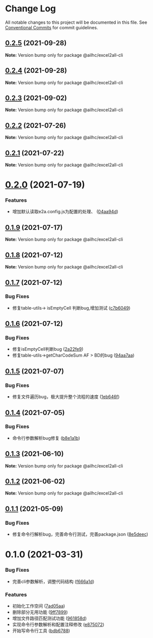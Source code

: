 # Change Log

All notable changes to this project will be documented in this file.
See [Conventional Commits](https://conventionalcommits.org) for commit guidelines.

## [0.2.5](https://github.com/AILHC/EasyGameFrameworkOpen/compare/@ailhc/excel2all-cli@0.2.4...@ailhc/excel2all-cli@0.2.5) (2021-09-28)

**Note:** Version bump only for package @ailhc/excel2all-cli





## [0.2.4](https://github.com/AILHC/EasyGameFrameworkOpen/compare/@ailhc/excel2all-cli@0.2.3...@ailhc/excel2all-cli@0.2.4) (2021-09-28)

**Note:** Version bump only for package @ailhc/excel2all-cli





## [0.2.3](https://github.com/AILHC/EasyGameFrameworkOpen/compare/@ailhc/excel2all-cli@0.2.2...@ailhc/excel2all-cli@0.2.3) (2021-09-02)

**Note:** Version bump only for package @ailhc/excel2all-cli





## [0.2.2](https://github.com/AILHC/EasyGameFrameworkOpen/compare/@ailhc/excel2all-cli@0.2.1...@ailhc/excel2all-cli@0.2.2) (2021-07-26)

**Note:** Version bump only for package @ailhc/excel2all-cli





## [0.2.1](https://github.com/AILHC/EasyGameFrameworkOpen/compare/@ailhc/excel2all-cli@0.2.0...@ailhc/excel2all-cli@0.2.1) (2021-07-22)

**Note:** Version bump only for package @ailhc/excel2all-cli





# [0.2.0](https://github.com/AILHC/EasyGameFrameworkOpen/compare/@ailhc/excel2all-cli@0.1.9...@ailhc/excel2all-cli@0.2.0) (2021-07-19)


### Features

* 增加默认读取e2a.config.js为配置的处理、 ([04aa94d](https://github.com/AILHC/EasyGameFrameworkOpen/commit/04aa94de21f38d4bc699e8d88d4db1656af69405))





## [0.1.9](https://github.com/AILHC/EasyGameFrameworkOpen/compare/@ailhc/excel2all-cli@0.1.8...@ailhc/excel2all-cli@0.1.9) (2021-07-17)

**Note:** Version bump only for package @ailhc/excel2all-cli





## [0.1.8](https://github.com/AILHC/EasyGameFrameworkOpen/compare/@ailhc/excel2all-cli@0.1.7...@ailhc/excel2all-cli@0.1.8) (2021-07-12)

**Note:** Version bump only for package @ailhc/excel2all-cli





## [0.1.7](https://github.com/AILHC/EasyGameFrameworkOpen/compare/@ailhc/excel2all-cli@0.1.6...@ailhc/excel2all-cli@0.1.7) (2021-07-12)


### Bug Fixes

* 修复table-utils-> isEmptyCell 判断bug,增加测试 ([c7b6049](https://github.com/AILHC/EasyGameFrameworkOpen/commit/c7b6049f80168ee95d1d4a618030e3ef183a4fd5))





## [0.1.6](https://github.com/AILHC/EasyGameFrameworkOpen/compare/@ailhc/excel2all-cli@0.1.5...@ailhc/excel2all-cli@0.1.6) (2021-07-12)


### Bug Fixes

* 修复isEmptyCell判断bug ([2a22fe9](https://github.com/AILHC/EasyGameFrameworkOpen/commit/2a22fe9d961a39385de5d742711af6524b900c2e))
* 修复table-utils->getCharCodeSum AF > BD的bug ([94aa7aa](https://github.com/AILHC/EasyGameFrameworkOpen/commit/94aa7aab689a99c03d0521a3ff41e9feff4704e5))





## [0.1.5](https://github.com/AILHC/EasyGameFrameworkOpen/compare/@ailhc/excel2all-cli@0.1.4...@ailhc/excel2all-cli@0.1.5) (2021-07-07)


### Bug Fixes

* 修复文件遍历bug，极大提升整个流程的速度 ([1eb646f](https://github.com/AILHC/EasyGameFrameworkOpen/commit/1eb646f94252c5af974f54732a9585784e3bb788))





## [0.1.4](https://github.com/AILHC/EasyGameFrameworkOpen/compare/@ailhc/excel2all-cli@0.1.3...@ailhc/excel2all-cli@0.1.4) (2021-07-05)


### Bug Fixes

* 命令行参数解析bug修复 ([b8e1a1b](https://github.com/AILHC/EasyGameFrameworkOpen/commit/b8e1a1bb6bcbfae3fc5c8c1c4380b463d22dd6f9))





## [0.1.3](https://github.com/AILHC/EasyGameFrameworkOpen/compare/@ailhc/excel2all-cli@0.1.1...@ailhc/excel2all-cli@0.1.3) (2021-06-10)

**Note:** Version bump only for package @ailhc/excel2all-cli





## [0.1.2](https://github.com/AILHC/EasyGameFrameworkOpen/compare/@ailhc/excel2all-cli@0.1.1...@ailhc/excel2all-cli@0.1.2) (2021-06-02)

**Note:** Version bump only for package @ailhc/excel2all-cli





## [0.1.1](https://github.com/AILHC/EasyGameFrameworkOpen/compare/@ailhc/excel2all-cli@0.1.0...@ailhc/excel2all-cli@0.1.1) (2021-05-09)


### Bug Fixes

* 修复命令行解析bug，完善命令行测试，完善package.json ([8e5deec](https://github.com/AILHC/EasyGameFrameworkOpen/commit/8e5deec763064ac18c61a40a3829c9521bffae48))





# 0.1.0 (2021-03-31)


### Bug Fixes

* 完善cli参数解析，调整代码结构 ([f666a1d](https://e.coding.net/AILHC/easy-game-framework/EasyGameFrameworkOpen/commits/f666a1da8d66e4b185de9f90ff12f24ec28cc58d))


### Features

* 初始化工作空间 ([7ad05aa](https://e.coding.net/AILHC/easy-game-framework/EasyGameFrameworkOpen/commits/7ad05aad5b39e011ec140decfb59f0fae486c29c))
* 删除部分无用功能 ([9ff7899](https://e.coding.net/AILHC/easy-game-framework/EasyGameFrameworkOpen/commits/9ff78997f314ca3b2e362445ad18a27443576a10))
* 增加文件路径匹配测试功能 ([961858d](https://e.coding.net/AILHC/easy-game-framework/EasyGameFrameworkOpen/commits/961858dad2a4757ec4a7678951d4d3fad0b3e593))
* 实现命令行参数解析和配置注释修改 ([e875072](https://e.coding.net/AILHC/easy-game-framework/EasyGameFrameworkOpen/commits/e875072dfd93ce57ca544f9632e8cf1517c6a4ae))
* 开始写命令行工具 ([bdb6788](https://e.coding.net/AILHC/easy-game-framework/EasyGameFrameworkOpen/commits/bdb678820f06d4a39a6b2d1a662630a89b4990ad))
